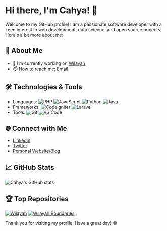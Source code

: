 # Hi there, I'm Cahya! 👋

Welcome to my GitHub profile! I am a passionate software developer with a keen interest in web development, data science, and open source projects. Here's a bit more about me:

## 🚀 About Me
- 🔭 I’m currently working on [Wilayah](https://github.com/cahyadsn/wilayah)
- 📫 How to reach me: [Email](mailto:cahyadsn@gmail.com)

## 🛠️ Technologies & Tools
- Languages: ![PHP](https://img.shields.io/badge/-Php-333333?style=flat&logo=php) ![JavaScript](https://img.shields.io/badge/-JavaScript-333333?style=flat&logo=javascript)
![Python](https://img.shields.io/badge/-Python-333333?style=flat&logo=python) ![Java](https://img.shields.io/badge/-Java-333333?style=flat&logo=java)
- Frameworks: ![Codeigniter](https://img.shields.io/badge/-Codeigniter-333333?style=flat&logo=codeigniter) ![Laravel](https://img.shields.io/badge/-Laravel-333333?style=flat&logo=laravel)
- Tools: ![Git](https://img.shields.io/badge/-Git-333333?style=flat&logo=git) ![VS Code](https://img.shields.io/badge/-VS%20Code-333333?style=flat&logo=visual-studio-code)

## 🌐 Connect with Me
- [LinkedIn](https://linkedin.com/in/cahyadsn)
- [Twitter](https://twitter.com/cahyadsn)
- [Personal Website/Blog](https://cahyadsn.com)

## 📈 GitHub Stats
![Cahya's GitHub stats](https://github-readme-stats.vercel.app/api?username=cahyadsn&show_icons=true&theme=radical)

## 🏆 Top Repositories
[![Wilayah](https://github-readme-stats.vercel.app/api/pin/?username=cahyadsn&repo=rwilayah&theme=radical)](https://github.com/cahyadsn/wilayah)
[![Wilayah Boundaries](https://github-readme-stats.vercel.app/api/pin/?username=cahyadsn&repo=wilayah_boundaries&theme=radical)](https://github.com/cahyadsn/wilayah_boundaries)

Thank you for visiting my profile. Have a great day! 😄
